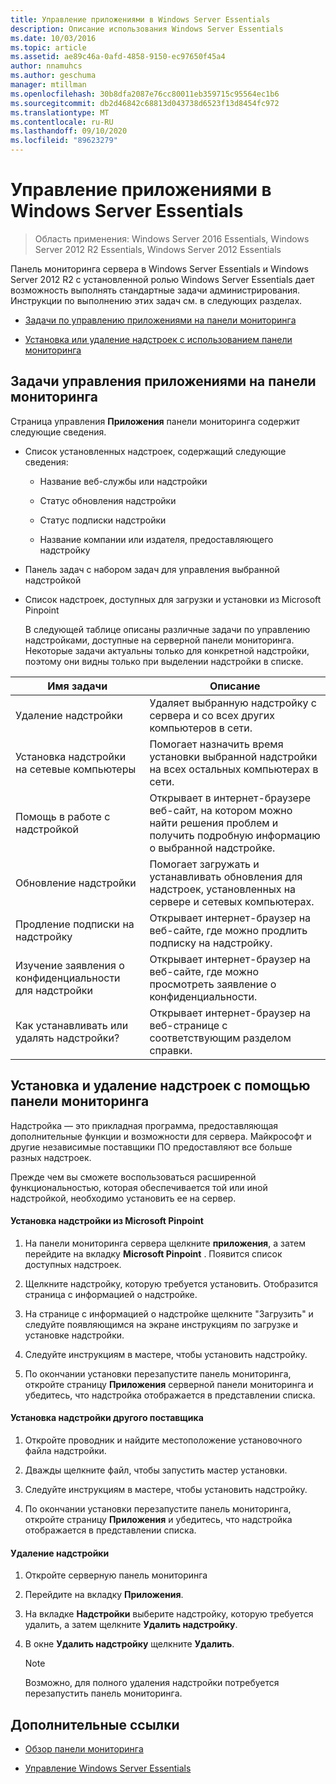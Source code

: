 ```yaml
---
title: Управление приложениями в Windows Server Essentials
description: Описание использования Windows Server Essentials
ms.date: 10/03/2016
ms.topic: article
ms.assetid: ae89c46a-0afd-4858-9150-ec97650f45a4
author: nnamuhcs
ms.author: geschuma
manager: mtillman
ms.openlocfilehash: 30b8dfa2087e76cc80011eb359715c95564ec1b6
ms.sourcegitcommit: db2d46842c68813d043738d6523f13d8454fc972
ms.translationtype: MT
ms.contentlocale: ru-RU
ms.lasthandoff: 09/10/2020
ms.locfileid: "89623279"
---
```

# <a name="manage-applications-in-windows-server-essentials"></a>Управление приложениями в Windows Server Essentials

>Область применения: Windows Server 2016 Essentials, Windows Server 2012 R2 Essentials, Windows Server 2012 Essentials

 Панель мониторинга сервера в Windows Server Essentials и Windows Server 2012 R2 с установленной ролью Windows Server Essentials дает возможность выполнять стандартные задачи администрирования. Инструкции по выполнению этих задач см. в следующих разделах.

-   [Задачи по управлению приложениями на панели мониторинга](Manage-Applications-in-Windows-Server-Essentials.md#BKMK_1)

-   [Установка или удаление надстроек с использованием панели мониторинга](Manage-Applications-in-Windows-Server-Essentials.md#BKMK_2)

##  <a name="application-management-tasks-in-the-dashboard"></a><a name="BKMK_1"></a> Задачи управления приложениями на панели мониторинга
 Страница управления **Приложения** панели мониторинга содержит следующие сведения.

- Список установленных надстроек, содержащий следующие сведения:

  -   Название веб-службы или надстройки

  -   Статус обновления надстройки

  -   Статус подписки надстройки

  -   Название компании или издателя, предоставляющего надстройку

- Панель задач с набором задач для управления выбранной надстройкой

- Список надстроек, доступных для загрузки и установки из Microsoft Pinpoint

  В следующей таблице описаны различные задачи по управлению надстройками, доступные на серверной панели мониторинга. Некоторые задачи актуальны только для конкретной надстройки, поэтому они видны только при выделении надстройки в списке.

|Имя задачи|Описание|
|---------------|-----------------|
|Удаление надстройки|Удаляет выбранную надстройку с сервера и со всех других компьютеров в сети.|
|Установка надстройки на сетевые компьютеры|Помогает назначить время установки выбранной надстройки на всех остальных компьютерах в сети.|
|Помощь в работе с надстройкой|Открывает в интернет-браузере веб-сайт, на котором можно найти решения проблем и получить подробную информацию о выбранной надстройке.|
|Обновление надстройки|Помогает загружать и устанавливать обновления для надстроек, установленных на сервере и сетевых компьютерах.|
|Продление подписки на надстройку|Открывает интернет-браузер на веб-сайте, где можно продлить подписку на надстройку.|
|Изучение заявления о конфиденциальности для надстройки|Открывает интернет-браузер на веб-сайте, где можно просмотреть заявление о конфиденциальности.|
|Как устанавливать или удалять надстройки?|Открывает интернет-браузер на веб-странице с соответствующим разделом справки.|

##  <a name="install-or-remove-add-ins-using-the-dashboard"></a><a name="BKMK_2"></a> Установка и удаление надстроек с помощью панели мониторинга
 Надстройка — это прикладная программа, предоставляющая дополнительные функции и возможности для сервера. Майкрософт и другие независимые поставщики ПО предоставляют все больше разных надстроек.

 Прежде чем вы сможете воспользоваться расширенной функциональностью, которая обеспечивается той или иной надстройкой, необходимо установить ее на сервер.

#### <a name="to-install-an-add-in-from-microsoft-pinpoint"></a>Установка надстройки из Microsoft Pinpoint

1.  На панели мониторинга сервера щелкните **приложения**, а затем перейдите на вкладку **Microsoft Pinpoint** .  Появится список доступных надстроек.

2.  Щелкните надстройку, которую требуется установить. Отобразится страница с информацией о надстройке.

3.  На странице с информацией о надстройке щелкните "Загрузить" и следуйте появляющимся на экране инструкциям по загрузке и установке надстройки.

4.  Следуйте инструкциям в мастере, чтобы установить надстройку.

5.  По окончании установки перезапустите панель мониторинга, откройте страницу **Приложения** серверной панели мониторинга и убедитесь, что надстройка отображается в представлении списка.

#### <a name="to-install-an-add-in-from-another-provider"></a>Установка надстройки другого поставщика

1.  Откройте проводник и найдите местоположение установочного файла надстройки.

2.  Дважды щелкните файл, чтобы запустить мастер установки.

3.  Следуйте инструкциям в мастере, чтобы установить надстройку.

4.  По окончании установки перезапустите панель мониторинга, откройте страницу **Приложения** и убедитесь, что надстройка отображается в представлении списка.

#### <a name="to-remove-an-add-in"></a>Удаление надстройки

1.  Откройте серверную панель мониторинга

2.  Перейдите на вкладку **Приложения**.

3.  На вкладке **Надстройки** выберите надстройку, которую требуется удалить, а затем щелкните **Удалить надстройку**.

4.  В окне **Удалить надстройку** щелкните **Удалить**.

    > [!NOTE]
    >  Возможно, для полного удаления надстройки потребуется перезапустить панель мониторинга.

## <a name="additional-references"></a>Дополнительные ссылки

-   [Обзор панели мониторинга](Overview-of-the-Dashboard-in-Windows-Server-Essentials.md)

-   [Управление Windows Server Essentials](Manage-Windows-Server-Essentials.md)

